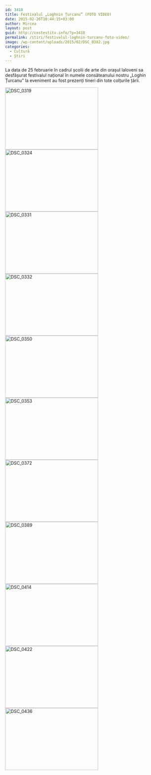 ```yaml
---
id: 3418
title: Festivalul „Loghnin Țurcanu” (FOTO VIDEO)
date: 2015-02-26T10:44:15+03:00
author: Mircea
layout: post
guid: http://costestitv.info/?p=3418
permalink: /stiri/festivalul-loghnin-turcanu-foto-video/
image: /wp-content/uploads/2015/02/DSC_0382.jpg
categories:
  - Cultură
  - Știri
---
```

La data de 25 februarie în cadrul școlii de arte din orașul Ialoveni sa desfășurat festivalul național în numele consăteanului nostru „Loghin Țurcanu” la eveniment au fost prezenți tineri din tote colțurile țării.<!--more-->

  


[<img class="alignnone size-medium wp-image-3419" src="/wp-content/uploads/2015/02/DSC_0319-300x200.jpg" alt="DSC_0319" width="300" height="200" srcset="http://costestitv.ddev.local/wp-content/uploads/2015/02/DSC_0319-300x200.jpg 300w, http://costestitv.ddev.local/wp-content/uploads/2015/02/DSC_0319.jpg 1024w, http://costestitv.ddev.local/wp-content/uploads/2015/02/DSC_0319-90x60.jpg 90w, http://costestitv.ddev.local/wp-content/uploads/2015/02/DSC_0319-180x120.jpg 180w, http://costestitv.ddev.local/wp-content/uploads/2015/02/DSC_0319-95x64.jpg 95w" sizes="(max-width: 300px) 100vw, 300px" />](/wp-content/uploads/2015/02/DSC_0319.jpg) [<img class="alignnone size-medium wp-image-3420" src="/wp-content/uploads/2015/02/DSC_0324-300x200.jpg" alt="DSC_0324" width="300" height="200" srcset="http://costestitv.ddev.local/wp-content/uploads/2015/02/DSC_0324-300x200.jpg 300w, http://costestitv.ddev.local/wp-content/uploads/2015/02/DSC_0324.jpg 1024w, http://costestitv.ddev.local/wp-content/uploads/2015/02/DSC_0324-90x60.jpg 90w, http://costestitv.ddev.local/wp-content/uploads/2015/02/DSC_0324-180x120.jpg 180w, http://costestitv.ddev.local/wp-content/uploads/2015/02/DSC_0324-95x64.jpg 95w" sizes="(max-width: 300px) 100vw, 300px" />](/wp-content/uploads/2015/02/DSC_0324.jpg) [<img class="alignnone size-medium wp-image-3421" src="/wp-content/uploads/2015/02/DSC_0331-300x200.jpg" alt="DSC_0331" width="300" height="200" srcset="http://costestitv.ddev.local/wp-content/uploads/2015/02/DSC_0331-300x200.jpg 300w, http://costestitv.ddev.local/wp-content/uploads/2015/02/DSC_0331.jpg 1024w, http://costestitv.ddev.local/wp-content/uploads/2015/02/DSC_0331-90x60.jpg 90w, http://costestitv.ddev.local/wp-content/uploads/2015/02/DSC_0331-180x120.jpg 180w, http://costestitv.ddev.local/wp-content/uploads/2015/02/DSC_0331-95x64.jpg 95w" sizes="(max-width: 300px) 100vw, 300px" />](/wp-content/uploads/2015/02/DSC_0331.jpg) [<img class="alignnone size-medium wp-image-3422" src="/wp-content/uploads/2015/02/DSC_0332-300x200.jpg" alt="DSC_0332" width="300" height="200" srcset="http://costestitv.ddev.local/wp-content/uploads/2015/02/DSC_0332-300x200.jpg 300w, http://costestitv.ddev.local/wp-content/uploads/2015/02/DSC_0332.jpg 1024w, http://costestitv.ddev.local/wp-content/uploads/2015/02/DSC_0332-90x60.jpg 90w, http://costestitv.ddev.local/wp-content/uploads/2015/02/DSC_0332-180x120.jpg 180w, http://costestitv.ddev.local/wp-content/uploads/2015/02/DSC_0332-95x64.jpg 95w" sizes="(max-width: 300px) 100vw, 300px" />](/wp-content/uploads/2015/02/DSC_0332.jpg) [<img class="alignnone size-medium wp-image-3423" src="/wp-content/uploads/2015/02/DSC_0350-300x200.jpg" alt="DSC_0350" width="300" height="200" srcset="http://costestitv.ddev.local/wp-content/uploads/2015/02/DSC_0350-300x200.jpg 300w, http://costestitv.ddev.local/wp-content/uploads/2015/02/DSC_0350.jpg 1024w, http://costestitv.ddev.local/wp-content/uploads/2015/02/DSC_0350-90x60.jpg 90w, http://costestitv.ddev.local/wp-content/uploads/2015/02/DSC_0350-180x120.jpg 180w, http://costestitv.ddev.local/wp-content/uploads/2015/02/DSC_0350-95x64.jpg 95w" sizes="(max-width: 300px) 100vw, 300px" />](/wp-content/uploads/2015/02/DSC_0350.jpg) [<img class="alignnone size-medium wp-image-3424" src="/wp-content/uploads/2015/02/DSC_0353-300x200.jpg" alt="DSC_0353" width="300" height="200" srcset="http://costestitv.ddev.local/wp-content/uploads/2015/02/DSC_0353-300x200.jpg 300w, http://costestitv.ddev.local/wp-content/uploads/2015/02/DSC_0353.jpg 1024w, http://costestitv.ddev.local/wp-content/uploads/2015/02/DSC_0353-90x60.jpg 90w, http://costestitv.ddev.local/wp-content/uploads/2015/02/DSC_0353-180x120.jpg 180w, http://costestitv.ddev.local/wp-content/uploads/2015/02/DSC_0353-95x64.jpg 95w" sizes="(max-width: 300px) 100vw, 300px" />](/wp-content/uploads/2015/02/DSC_0353.jpg) [<img class="alignnone size-medium wp-image-3425" src="/wp-content/uploads/2015/02/DSC_0372-300x200.jpg" alt="DSC_0372" width="300" height="200" srcset="http://costestitv.ddev.local/wp-content/uploads/2015/02/DSC_0372-300x200.jpg 300w, http://costestitv.ddev.local/wp-content/uploads/2015/02/DSC_0372.jpg 1024w, http://costestitv.ddev.local/wp-content/uploads/2015/02/DSC_0372-90x60.jpg 90w, http://costestitv.ddev.local/wp-content/uploads/2015/02/DSC_0372-180x120.jpg 180w, http://costestitv.ddev.local/wp-content/uploads/2015/02/DSC_0372-95x64.jpg 95w" sizes="(max-width: 300px) 100vw, 300px" />](/wp-content/uploads/2015/02/DSC_0372.jpg) [<img class="alignnone size-medium wp-image-3427" src="/wp-content/uploads/2015/02/DSC_0389-300x200.jpg" alt="DSC_0389" width="300" height="200" srcset="http://costestitv.ddev.local/wp-content/uploads/2015/02/DSC_0389-300x200.jpg 300w, http://costestitv.ddev.local/wp-content/uploads/2015/02/DSC_0389.jpg 1024w, http://costestitv.ddev.local/wp-content/uploads/2015/02/DSC_0389-90x60.jpg 90w, http://costestitv.ddev.local/wp-content/uploads/2015/02/DSC_0389-180x120.jpg 180w, http://costestitv.ddev.local/wp-content/uploads/2015/02/DSC_0389-95x64.jpg 95w" sizes="(max-width: 300px) 100vw, 300px" />](/wp-content/uploads/2015/02/DSC_0389.jpg) [<img class="alignnone size-medium wp-image-3428" src="/wp-content/uploads/2015/02/DSC_0414-300x200.jpg" alt="DSC_0414" width="300" height="200" srcset="http://costestitv.ddev.local/wp-content/uploads/2015/02/DSC_0414-300x200.jpg 300w, http://costestitv.ddev.local/wp-content/uploads/2015/02/DSC_0414.jpg 1024w, http://costestitv.ddev.local/wp-content/uploads/2015/02/DSC_0414-90x60.jpg 90w, http://costestitv.ddev.local/wp-content/uploads/2015/02/DSC_0414-180x120.jpg 180w, http://costestitv.ddev.local/wp-content/uploads/2015/02/DSC_0414-95x64.jpg 95w" sizes="(max-width: 300px) 100vw, 300px" />](/wp-content/uploads/2015/02/DSC_0414.jpg) [<img class="alignnone size-medium wp-image-3429" src="/wp-content/uploads/2015/02/DSC_0422-300x200.jpg" alt="DSC_0422" width="300" height="200" srcset="http://costestitv.ddev.local/wp-content/uploads/2015/02/DSC_0422-300x200.jpg 300w, http://costestitv.ddev.local/wp-content/uploads/2015/02/DSC_0422.jpg 1024w, http://costestitv.ddev.local/wp-content/uploads/2015/02/DSC_0422-90x60.jpg 90w, http://costestitv.ddev.local/wp-content/uploads/2015/02/DSC_0422-180x120.jpg 180w, http://costestitv.ddev.local/wp-content/uploads/2015/02/DSC_0422-95x64.jpg 95w" sizes="(max-width: 300px) 100vw, 300px" />](/wp-content/uploads/2015/02/DSC_0422.jpg) [<img class="alignnone size-medium wp-image-3430" src="/wp-content/uploads/2015/02/DSC_0436-300x200.jpg" alt="DSC_0436" width="300" height="200" srcset="http://costestitv.ddev.local/wp-content/uploads/2015/02/DSC_0436-300x200.jpg 300w, http://costestitv.ddev.local/wp-content/uploads/2015/02/DSC_0436.jpg 1024w, http://costestitv.ddev.local/wp-content/uploads/2015/02/DSC_0436-90x60.jpg 90w, http://costestitv.ddev.local/wp-content/uploads/2015/02/DSC_0436-180x120.jpg 180w, http://costestitv.ddev.local/wp-content/uploads/2015/02/DSC_0436-95x64.jpg 95w" sizes="(max-width: 300px) 100vw, 300px" />](/wp-content/uploads/2015/02/DSC_0436.jpg)